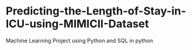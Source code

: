 # Predicting-the-Length-of-Stay-in-ICU-using-MIMICII-Dataset
Machine Learning Project using Python and SQL in python
